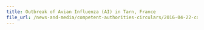 ```yaml
---
title: Outbreak of Avian Influenza (AI) in Tarn, France 
file_url: /news-and-media/competent-authorities-circulars/2016-04-22-ca.pdf
---
```

